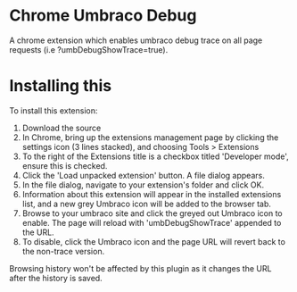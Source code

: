 Chrome Umbraco Debug
==================

A chrome extension which enables umbraco debug trace on all page requests (i.e ?umbDebugShowTrace=true).

Installing this
===============
To install this extension: 

1. Download the source
2. In Chrome, bring up the extensions management page by clicking the settings icon (3 lines stacked), and choosing Tools > Extensions
3. To the right of the Extensions title is a checkbox titled 'Developer mode', ensure this is checked.
4. Click the 'Load unpacked extension' button. A file dialog appears.
5. In the file dialog, navigate to your extension's folder and click OK.
6. Information about this extension will appear in the installed extensions list, and a new grey Umbraco icon will be added to the browser tab.
7. Browse to your umbraco site and click the greyed out Umbraco icon to enable. The page will reload with 'umbDebugShowTrace' appended to the URL.
8. To disable, click the Umbraco icon and the page URL will revert back to the non-trace version. 

Browsing history won't be affected by this plugin as it changes the URL after the history is saved.
